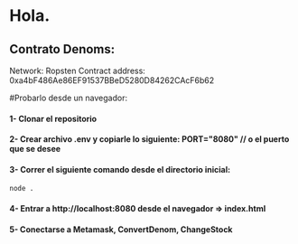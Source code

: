 # Hola. 
## Contrato Denoms: 
Network: Ropsten 
Contract address: 0xa4bF486Ae86EF91537BBeD5280D84262CAcF6b62

#Probarlo desde un navegador:
#### 1- Clonar el repositorio 
#### 2- Crear archivo .env  y copiarle lo siguiente: PORT="8080" // o el puerto que se desee
#### 3- Correr el siguiente comando desde el directorio inicial:
  `node .`

#### 4- Entrar a http://localhost:8080 desde el navegador => index.html
#### 5- Conectarse a Metamask, ConvertDenom, ChangeStock
